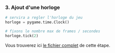 

### 3. Ajout d'une horloge



```python
# servira a regler l'horloge du jeu
horloge = pygame.time.Clock()

# fixons le nombre max de frames / secondes
horloge.tick(2)
```

Vous trouverez ici [le fichier complet](../Sources/03_horloge.py) de cette étape.
